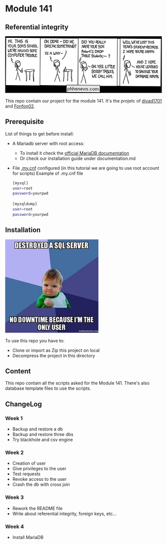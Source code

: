 # Module 141

## Referential integrity

![alt text]( ./pictures/1.png "SQL meme 1")

This repo contain our project for the module 141. It's the projetc of [divad1701](https://github.com/divad1701) and [Fonfon02](https://github.com/Fonfon02).

## Prerequisite
List of things to get before install:
  - A Mariadb server with root access:
    - To install it check the [official MariaDB documentation](https://www.tecmint.com/connect-to-mysql-without-root-password/)
    - Or check our installation guide under documentation.md

  - File [.my.cnf](https://www.tecmint.com/connect-to-mysql-without-root-password/) configured (in this tutorial we are going to use root account for scripts)
    Example of .my.cnf file
    ```bash
    [mysql]
    user=root
    password=yourpwd
  
    [mysqldump]
    user=root
    password=yourpwd
    ```
## Installation 
![alt text]( ./pictures/2.jpg "SQL meme 2")

To use this repo you have to:
  - Clone or import as Zip this project on local
  - Decompress the project in this directory

## Content
This repo contain all the scripts asked for the Module 141. There's also database template files to use the scripts.

## ChangeLog
### Week 1 
  - Backup and restore a db
  - Backup and restore three dbs
  - Try blackhole and csv engine

### Week 2 
  - Creation of user
  - Give privileges to the user 
  - Test requests
  - Revoke access to the user
  - Crash the db with cross join

### Week 3 
  - Rework the README file
  - Write about referential integrity, foreign keys, etc...

### Week 4 
  - Install MariaDB
